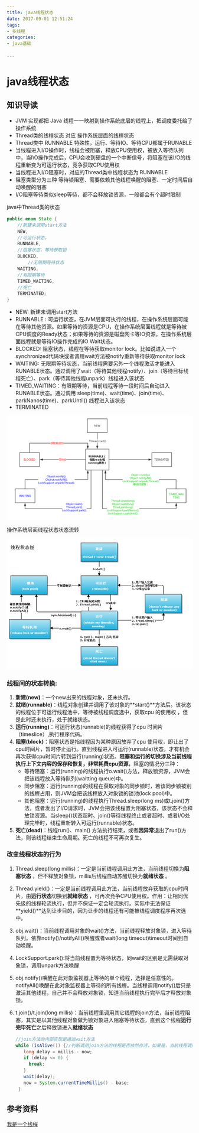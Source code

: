 ```yaml
---
title: java线程状态
date: 2017-09-01 12:51:24
tags:
- 多线程
categories:
- java基础

---
```


#  java线程状态

## 知识导读

-  JVM 实现都把 Java 线程一一映射到操作系统底层的线程上，把调度委托给了操作系统
- Thread类的线程状态 对应 操作系统层面的线程状态
- Thread类中 RUNNABLE 特殊性，运行、等待IO、等待CPU都属于RUNABLE
- 当线程进入I/O操作时，线程会被阻塞，释放CPU使用权，被放入等待队列中，当I\O操作完成后，CPU会收到硬盘的一个中断信号，将阻塞在该I/O的线程重新变为可运行状态，竞争获取CPU使用权
- 当线程进入I/O阻塞时，对应的Thread类中线程状态为 RUNNABLE
- 阻塞类型分为三种 等待锁阻塞、需要依赖其他线程唤醒的阻塞、一定时间后自动唤醒的阻塞
- I/O阻塞等待类似sleep等待，都不会释放锁资源，一般都会有个超时限制

java中Thread类的状态

```java
public enum State {
    //新建未调用start方法
    NEW,
    //可运行状态，
    RUNNABLE,
    //阻塞状态，等待获取锁
    BLOCKED,
		//无限期等待状态
    WAITING,
    //有限期等待
    TIMED_WAITING,
    //死亡
    TERMINATED;
}
```

- NEW: 新建未调用start方法
- RUNNABLE : 可运行状态，在JVM层面可执行的线程，在操作系统层面可能在等待其他资源。如果等待的资源是CPU，在操作系统层面线程就是等待被CPU调度的Ready状态；如果等待的资源是磁盘网卡等IO资源，在操作系统层面线程就是等待IO操作完成的IO Wait状态。
- BLOCKED: 阻塞状态，线程在等待获取monitor lock。比如说进入一个synchronized代码块或者调用wait方法被notify重新等待获取monitor lock
- WAITING: 无限期等待状态，当前线程需要另外一个线程激活才能进入RUNABLE状态。通过调用了wait（等待其他线程notify）、join（等待目标线程死亡）、park（等待其他线程unpark）线程进入该状态
- TIMED_WAITING：有限期等待，当前线程等待一段时间后自动进入RUNABLE状态。通过调用 sleep(time)、wait(time)、join(time)、parkNanos(time)、parkUntil() 线程进入该状态
- TERMINATED

![mIMBcF](https://raw.githubusercontent.com/aspiresnow/aspiresnow.github.io/hexo/source/blog_images/2020/07/mIMBcF.png)

操作系统层面线程状态状态流转

![image](https://github.com/aspiresnow/aspiresnow.github.io/blob/hexo/source/blog_images/%E5%B9%B6%E5%8F%91/ts1.jpg?raw=true)

### 线程间的状态转换:

1. **新建(new)**：一个new出来的线程对象，还未执行。
2. **就绪(runnable)**：线程对象创建并调用了该对象的**start()**方法后。该状态的线程位于可运行线程池中，等待被线程调度选中，获取cpu 的使用权 ，但是此时还未执行，处于就绪状态。
3. **运行(running)**：可运行状态(runnable)的线程获得了cpu 时间片（timeslice）,执行程序代码。
4. **阻塞(block)**：阻塞状态是指线程因为某种原因放弃了cpu 使用权，即让出了cpu时间片，暂时停止运行。直到线程进入可运行(runnable)状态，才有机会再次获得cpu时间片转到运行(running)状态。**阻塞和运行的切换涉及当前线程执行上下文内容的保存和恢复，非常耗费cpu资源**，阻塞的情况分三种： 
   - 等待阻塞：运行(running)的线程执行o.wait()方法，释放锁资源，JVM会把该线程放入等待队列(waitting queue)中。
   - 同步阻塞：运行(running)的线程在获取对象的同步锁时，若该同步锁被别的线程占用，则JVM会把该线程放入对象锁的锁池(lock pool)中。
   - 其他阻塞：运行(running)的线程执行Thread.sleep(long ms)或t.join()方法，或者发出了I/O请求时，JVM会把该线程置为阻塞状态，该状态不会释放锁资源。当sleep()状态超时、join()等待线程终止或者超时、或者I/O处理完毕时，线程重新转入可运行(runnable)状态。
5. **死亡(dead)**：线程run()、main() 方法执行结束，或者**因异常**退出了run()方法，则该线程结束生命周期。死亡的线程不可再次复生。

### 改变线程状态的行为

1. Thread.sleep(long millis)：一定是当前线程调用此方法，当前线程切换为**阻塞状态** ，但不释放对象锁，millis后线程自动苏醒切换为**就绪状态** 。

2. Thread.yield()：一定是当前线程调用此方法，当前线程放弃获取的cpu时间片，由**运行状态**切换到**就绪状态** ，可再次竞争CPU使用权。作用：让相同优先级的线程轮流执行，但并不保证一定会轮流执行。实际中无法保证**yield()**达到让步目的，因为让步的线程还有可能被线程调度程序再次选中。

3. obj.wait()：当前线程调用对象的wait()方法，当前线程释放对象锁，进入等待队列。依靠notify()/notifyAll()唤醒或者wait(long timeout)timeout时间到自动唤醒。

4. LockSupport.park():将当前线程置为等待状态，同wait的区别是无需获取对象锁，调用unpark方法唤醒

5. obj.notify()唤醒在此对象监视器上等待的单个线程，选择是任意性的。notifyAll()唤醒在此对象监视器上等待的所有线程。当线程调用notify()后只是激活其他线程，自己并不会释放对象锁，知道当前线程执行完毕后才释放对象锁。

6. t.join()/t.join(long millis)：当前线程里调用其它线程的join方法，当前线程阻塞，其实是以其他线程对象做为锁对象进入阻塞等待状态，直到这个线程**运行完毕死亡**之后释放锁进入**就绪状态**

   ```java
   //join方法的内部实现是通过wait方法
   while (isAlive()) {//判断调用join方法的线程是否依然存活，如果是，当前线程调用wait方法
      long delay = millis - now;
      if (delay <= 0) {
        break;
      }
      wait(delay);
      now = System.currentTimeMillis() - base;
    }
   ```

## 参考资料

[我是一个线程](http://mp.weixin.qq.com/s?__biz=MzAxOTc0NzExNg==&mid=416915373&idx=1&sn=f80a13b099237534a3ef777d511d831a&scene=25#wechat_redirect)